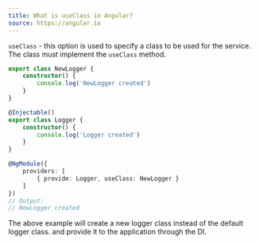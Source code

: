 ```yaml
---
title: What is useClass in Angular?
source: https://angular.io
---
```


`useClass` - this option is used to specify a class to be used for the service. The class must implement the `useClass` method.

```typescript
export class NewLogger {
	constructor() {
		console.log('NewLogger created')
	}
}

@Injectable()
export class Logger {
	constructor() {
		console.log('Logger created')
	}
}

@NgModule({
    providers: [
        { provide: Logger, useClass: NewLogger }
    ]
})
// Output:
// NewLogger created
```

The above example will create a new logger class instead of the default logger class. and provide it to the application through the DI.
